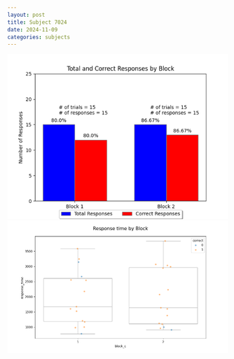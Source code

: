 ```yaml
---
layout: post
title: Subject 7024
date: 2024-11-09
categories: subjects
---
```


![](data/7024/run-4/7024_ATS_responses.png)
![](data/7024/run-4/7024_ATS_rt.png)
